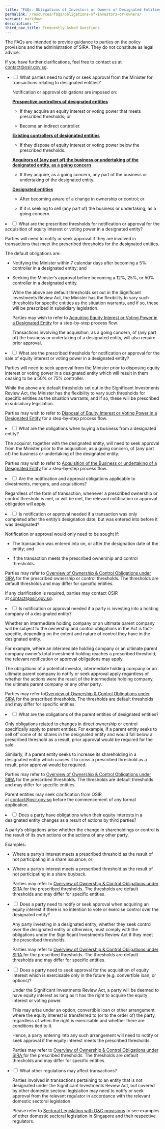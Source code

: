 ```yaml
---
title: "FAQs: Obligations of Investors or Owners of Designated Entities"
permalink: /resources/faqs/obligations-of-investors-or-owners/
variant: markdown
description: ""
third_nav_title: Frequently Asked Questions
---
```

<p>The FAQs are intended to provide guidance to parties on the policy provisions
and the administration of SIRA. They do not constitute as legal advice.</p>
<p>If you have further clarifications, feel free to contact us at <a href="mailto:contact@osir.gov.sg" rel="noopener noreferrer nofollow" target="_blank">contact@osir.gov.sg</a>.</p>
<p></p>

<ul class="jekyllcodex_accordion">  
  
<li><input type="checkbox" id="accordion1">
<label for="accordion1">What parties need to notify or seek approval from the Minister for transactions relating to designated entities?</label><div>
	
<p>Notification or approval obligations are imposed on:</p>
	<p><strong><u>Prospective controllers of designated entities</u></strong>
		</p><ul><li><p></p>If they acquire an equity interest or voting power that meets prescribed thresholds; or</li></ul><p></p>
	<ul><li><p></p>Become an indirect controller. <p></p></li></ul>

<p><strong><u>Existing controllers of designated entities</u></strong>
		</p><ul><li><p></p>If they dispose of equity interest or voting power below the prescribed thresholds.<p></p></li></ul>
	
<p><strong><u>Acquirors of (any part of) the business or undertaking of the designated entity, as a going concern</u></strong>
</p><ul><li><p></p>If they acquire, as a going concern, any part of the business or undertaking of the designated entity.<p></p></li></ul>

<p><strong><u>Designated entities</u></strong>
</p><ul><li><p></p>After becoming aware of a change in ownership or control; or<p></p>
</li><li>If it is seeking to sell (any part of) the business or undertaking, as a going concern.<p></p></li></ul></div></li></ul>

<li><input type="checkbox" id="accordion2">
<label for="accordion2">What are the prescribed thresholds for notification or approval for the acquisition of equity interest or voting power in a designated entity?</label><div>

<p>Parties will need to notify or seek approval if they are involved in transactions that meet the prescribed thresholds for the designated entities.</p>  
  
<p>The default obligations are:</p>

<ul><li><p></p>Notifying the Minister within 7 calendar days after becoming a 5% controller in a designated entity; and </li><p></p>
<li><p></p>Seeking the Minister’s approval before becoming a 12%, 25%, or 50% controller in a designated entity. </li><p></p>

<p>While the above are default thresholds set out in the Significant Investments Review Act, the Minister has the flexibility to vary such thresholds for specific entities as the situation warrants, and if so, these will be prescribed in subsidiary legislation.</p>

<p>Parties may wish to refer to <a href="https://www.osir.gov.sg/about-sira/acquiring-equity-interest-or-voting-power/" rel="noopener nofollow" target="_blank">Acquiring Equity Interest or Voting Power in a Designated Entity</a> for a step-by-step process flow.</p>

<p>Transactions involving the acquisition, as a going concern, of (any part of) the business or undertaking of a designated entity, will also require prior approval.</p></ul></div></li>

<li><input type="checkbox" id="accordion3">
<label for="accordion3">What are the prescribed thresholds for notification or approval for the sale of equity interest or voting power in a designated entity?</label><div>
	
<p>Parties will need to seek approval from the Minister prior to disposing equity interest or voting power in a designated entity which will result in them ceasing to be a 50% or 75% controller.</p>

<p>While the above are default thresholds set out in the Significant Investments Review Act, the Minister has the flexibility to vary such thresholds for specific entities as the situation warrants, and if so, these will be prescribed in subsidiary legislation.</p>

<p>Parties may wish to refer to <a href="https://www.osir.gov.sg/about-sira/disposing-equity-interest-or-voting-power/" rel="noopener nofollow" target="_blank">Disposal of Equity Interest or Voting Power in a Designated Entity</a> for a step-by-step process flow.</p></div></li>

<li><input type="checkbox" id="accordion4">
<label for="accordion4">What are the obligations when buying a business from a designated entity?</label><div>

<p>The acquiror, together with the designated entity, will need to seek approval from the Minister prior to the acquisition, as a going concern, of (any part of) the business or undertaking of the designated entity.</p>

<p>Parties may wish to refer to <a href="https://www.osir.gov.sg/about-sira/acquiring-business-or-undertaking/" rel="noopener nofollow" target="_blank">Acquisition of the Business or undertaking of a Designated Entity</a> for a step-by-step process flow. </p>
	
</div></li><li><input type="checkbox" id="accordion5">
<label for="accordion5">Are the notification and approval obligations applicable to divestments, mergers, and acquisitions?</label><div>
	
<p>Regardless of the form of transaction, whenever a prescribed ownership or control threshold is met, or will be met, the relevant notification or approval obligation will apply.</p></div></li>

<li><input type="checkbox" id="accordion6">
<label for="accordion6">Is notification or approval needed if a transaction was only completed after the entity’s designation date, but was entered into before it was designated?</label><div>
	
<p>Notification or approval would only need to be sought if:</p>

<ul>
	<li><p></p>The transaction was entered into on, or after the designation date of the entity; and&nbsp;</li>
	<li><p></p>If the transaction meets the prescribed ownership and control thresholds.</li></ul>
    
<p>Parties may refer to <a href="https://www.osir.gov.sg/about-sira/overview-of-ownership-and-control-obligations/" rel="noopener nofollow" target="_blank">Overview of Ownership &amp; Control Obligations under SIRA</a>&nbsp;for the prescribed ownership or control thresholds. The thresholds are default thresholds and may differ for specific entities.</p>

<p>If any clarification is required, parties may contact OSIR at&nbsp;<a href="mailto:contact@osir.gov.sg" rel="noopener noreferrer nofollow" target="_blank">contact@osir.gov.sg</a>.</p></div></li>

<li><input type="checkbox" id="accordion7">
<label for="accordion7">Is notification or approval needed if a party is investing into a holding company of a designated entity?</label><div>
	
<p>Whether an intermediate holding company or an ultimate parent company will be subject to the ownership and control obligations in the Act is fact-specific, depending on the extent and nature of control they have in the designated entity.</p>

<p>For example, where an intermediate holding company or an ultimate parent company owner’s total investment holding reaches a prescribed threshold, the relevant notification or approval obligations may apply.&nbsp;</p>

<p>The obligations of a potential investor, intermediate holding company or an ultimate parent company to notify or seek approval apply regardless of whether the actions were the result of the intermediate holding company, the ultimate parent company or any other party.</p>

<p>Parties may refer to<a href="https://www.osir.gov.sg/about-sira/overview-of-ownership-and-control-obligations/" rel="noopener nofollow" target="_blank">Overview of Ownership &amp; Control Obligations under SIRA</a> for the prescribed thresholds. The thresholds are default thresholds and may differ for specific entities.</p>

</div></li><li><input type="checkbox" id="accordion8">
<label for="accordion8">What are the obligations of the parent entities of designated entities?</label><div>

<p> Only obligations related to changes in direct ownership or control specifically apply to parent entities. For example, if a parent entity seeks to sell off some of its shares in the designated entity and would fall below a prescribed threshold as a result, prior approval would be required for the sale.</p>

<p>Similarly, if a parent entity seeks to increase its shareholding in a designated entity which causes it to cross a prescribed threshold as a result, prior approval would be required.</p>

<p>Parties may refer to&nbsp;<a href="https://www.osir.gov.sg/about-sira/overview-of-ownership-and-control-obligations/" rel="noopener nofollow" target="_blank">Overview of Ownership &amp; Control Obligations under SIRA</a>&nbsp;for the prescribed thresholds. The thresholds are default thresholds and may differ for specific entities.</p>

<p>Parent entities may seek clarification from OSIR at&nbsp;<a href="mailto:contact@osir.gov.sg" rel="noopener noreferrer nofollow" target="_blank">contact@osir.gov.sg</a>&nbsp;before the commencement of any formal application.</p>

</div></li><li><input type="checkbox" id="accordion9">
<label for="accordion9">Does a party have obligations when their equity interests in a designated entity changes as a result of actions by third parties?</label><div>

<p>A party’s obligations arise whether the change in shareholdings or control is the result of its own actions or the actions of any other party.</p>

<p>Examples: </p>
<ul>
<li><p>Where a party’s interest meets a prescribed threshold as the result of not participating in a share issuance; or </p>
    
</li><li><p>Where a party’s interest meets a prescribed threshold as the result of not participating in a share buyback.</p>
    
<p>Parties may refer to <a href="https://www.osir.gov.sg/about-sira/overview-of-ownership-and-control-obligations/" rel="noopener nofollow" target="_blank">Overview of Ownership &amp; Control Obligations under SIRA </a>for the prescribed thresholds. The thresholds are default thresholds and may differ for specific entities. </p>
	
</li><li><input type="checkbox" id="accordion10">
<label for="accordion10">Does a party need to notify or seek approval when acquiring an equity interest if there is no intention to vote or exercise control over the designated entity?</label><div>

<p>Any party investing in a designated entity, whether they seek control over the designated entity or otherwise, must comply with the obligations under the Significant Investments Review Act if they meet the prescribed thresholds. </p>

<p>Parties may refer to&nbsp;<a href="https://www.osir.gov.sg/about-sira/overview-of-ownership-and-control-obligations/" rel="noopener nofollow" target="_blank">Overview of Ownership &amp; Control Obligations under SIRA </a> for the prescribed thresholds. The thresholds are default thresholds and may differ for specific entities. </p>
	
</div></li><li><input type="checkbox" id="accordion11">
<label for="accordion11">Does a party need to seek approval for the acquisition of equity interest which is exercisable only in the future (e.g. convertible loan, or options)?</label><div>

<p>Under the Significant Investments Review Act, a party will be deemed to have equity interest as long as it has the right to acquire the equity interest or voting power. </p>

<p>This may arise under an option, convertible loan or other arrangement where the equity interest is transferred to (or to the order of) the party, regardless of when the right is exercisable and whether there are conditions tied to it.</p>

<p>Hence, a party entering into any such arrangement will need to notify or seek approval if the equity interest meets the prescribed thresholds.</p>

<p>Parties may refer to <a href="https://www.osir.gov.sg/about-sira/overview-of-ownership-and-control-obligations/" rel="noopener nofollow" target="_blank">Overview of Ownership &amp; Control Obligations under SIRA </a> for the prescribed thresholds. The thresholds are default thresholds and may differ for specific entities.</p>

</div></li><li><input type="checkbox" id="accordion12">
<label for="accordion12">What other regulations may affect transactions?</label><div>

<p>Parties involved in transactions pertaining to an entity that is not designated under the Significant Investments Review Act, but covered by other domestic sectoral legislation may need to notify or seek approval from the relevant regulator in accordance with the relevant domestic sectoral legislation. </p>

<p>Please refer to&nbsp;<a href="https://www.osir.gov.sg/resources/other-legislation/sectoral-legislation/" rel="noopener nofollow" target="_blank">Sectoral Legislation with O&amp;C provisions</a> to see examples of other domestic sectoral legislation in Singapore and their respective regulators.</p>
	
</div></li></ul></div></li>